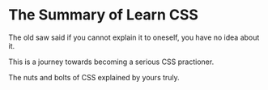 # The Summary of Learn CSS

The old saw said if you cannot explain it to oneself, you have no idea about it.

This is a journey towards becoming a serious CSS practioner.

The nuts and bolts of CSS explained by yours truly.
